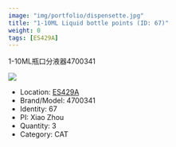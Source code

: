 ```yaml
---
image: "img/portfolio/dispensette.jpg"
title: "1-10ML Liquid bottle points (ID: 67)"
weight: 0
tags: [ES429A]
---
```


1-10ML瓶口分液器4700341

<!--more-->

![](../../img/portfolio/dispensette.jpg)

- Location: [ES429A](../../tags/ES429A)
- Brand/Model: 4700341
- Identity: 67
- PI: Xiao Zhou
- Quantity: 3
- Category: CAT






